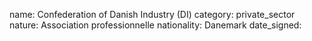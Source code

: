 name: Confederation of Danish Industry (DI) 
category: private_sector
nature:  Association professionnelle 
nationality: Danemark
date_signed:
    